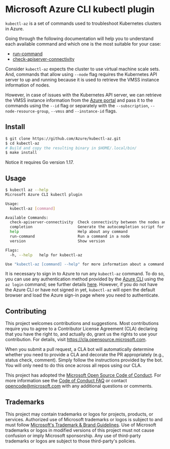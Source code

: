 # Microsoft Azure CLI kubectl plugin

`kubectl-az` is a set of commands used to troubleshoot Kubernetes clusters in
Azure.

Going through the following documentation will help you to understand each
available command and which one is the most suitable for your case:

- [run-command](docs/run-command.md)
- [check-apiserver-connectivity](docs/check-apiserver-connectivity.md)

Consider `kubectl-az` expects the cluster to use virtual machine scale sets.
And, commands that allow using `--node` flag requires the Kubernetes API server
to up and running because it is used to retrieve the VMSS instance information
of nodes.

However, in case of issues with the Kubernetes API server, we can retrieve the
VMSS instance information from the [Azure portal](https://portal.azure.com/) and
pass it to the commands using the `--id` flag or separately with the
`--subscription`, `--node-resource-group`, `--vmss` and `--instance-id` flags.

## Install

```bash
$ git clone https://github.com/Azure/kubectl-az.git
$ cd kubectl-az
# Build and copy the resulting binary in $HOME/.local/bin/
$ make install
```

Notice it requires Go version 1.17.

## Usage

```bash
$ kubectl az --help
Microsoft Azure CLI kubectl plugin

Usage:
  kubectl-az [command]

Available Commands:
  check-apiserver-connectivity  Check connectivity between the nodes and the Kubernetes API Server
  completion                    Generate the autocompletion script for the specified shell
  help                          Help about any command
  run-command                   Run a command in a node
  version                       Show version

Flags:
  -h, --help   help for kubectl-az

Use "kubectl-az [command] --help" for more information about a command.
```

It is necessary to sign in to Azure to run any `kubectl-az` command. To do so,
you can use any authentication method provided by the [Azure
CLI](https://github.com/Azure/azure-cli/) using the `az login` command; see
further details
[here](https://docs.microsoft.com/en-us/cli/azure/authenticate-azure-cli).
However, if you do not have the Azure CLI or have not signed in yet,
`kubectl-az` will open the default browser and load the Azure sign-in page where
you need to authenticate.

## Contributing

This project welcomes contributions and suggestions.  Most contributions require
you to agree to a Contributor License Agreement (CLA) declaring that you have
the right to, and actually do, grant us the rights to use your contribution. For
details, visit https://cla.opensource.microsoft.com.

When you submit a pull request, a CLA bot will automatically determine whether
you need to provide a CLA and decorate the PR appropriately (e.g., status check,
comment). Simply follow the instructions provided by the bot. You will only need
to do this once across all repos using our CLA.

This project has adopted the [Microsoft Open Source Code of
Conduct](https://opensource.microsoft.com/codeofconduct/). For more information
see the [Code of Conduct
FAQ](https://opensource.microsoft.com/codeofconduct/faq/) or contact
[opencode@microsoft.com](mailto:opencode@microsoft.com) with any additional
questions or comments.

## Trademarks

This project may contain trademarks or logos for projects, products, or
services. Authorized use of Microsoft trademarks or logos is subject to and must
follow [Microsoft's Trademark & Brand
Guidelines](https://www.microsoft.com/en-us/legal/intellectualproperty/trademarks/usage/general).
Use of Microsoft trademarks or logos in modified versions of this project must
not cause confusion or imply Microsoft sponsorship. Any use of third-party
trademarks or logos are subject to those third-party's policies.
